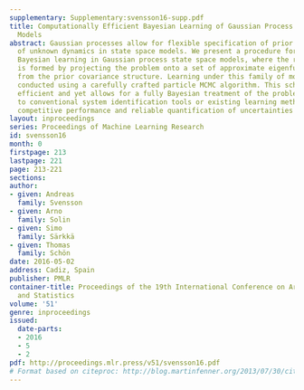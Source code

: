 ```yaml
---
supplementary: Supplementary:svensson16-supp.pdf
title: Computationally Efficient Bayesian Learning of Gaussian Process State Space
  Models
abstract: Gaussian processes allow for flexible specification of prior assumptions
  of unknown dynamics in state space models. We present a procedure for efficient
  Bayesian learning in Gaussian process state space models, where the representation
  is formed by projecting the problem onto a set of approximate eigenfunctions derived
  from the prior covariance structure. Learning under this family of models can be
  conducted using a carefully crafted particle MCMC algorithm. This scheme is computationally
  efficient and yet allows for a fully Bayesian treatment of the problem. Compared
  to conventional system identification tools or existing learning methods, we show
  competitive performance and reliable quantification of uncertainties in the model.
layout: inproceedings
series: Proceedings of Machine Learning Research
id: svensson16
month: 0
firstpage: 213
lastpage: 221
page: 213-221
sections: 
author:
- given: Andreas
  family: Svensson
- given: Arno
  family: Solin
- given: Simo
  family: Särkkä
- given: Thomas
  family: Schön
date: 2016-05-02
address: Cadiz, Spain
publisher: PMLR
container-title: Proceedings of the 19th International Conference on Artificial Intelligence
  and Statistics
volume: '51'
genre: inproceedings
issued:
  date-parts:
  - 2016
  - 5
  - 2
pdf: http://proceedings.mlr.press/v51/svensson16.pdf
# Format based on citeproc: http://blog.martinfenner.org/2013/07/30/citeproc-yaml-for-bibliographies/
---
```

